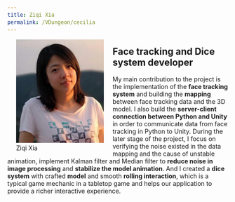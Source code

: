 ```yaml
---
title: Ziqi Xia
permalink: /VDungeon/cecilia
---
```



<figure style="float:left; margin:0 20px">
  <img src="/assets/images/vdungeon/cecilia.jpg" alt="cecilia portrait photo" style="width:200px">
  <figcaption>Ziqi Xia</figcaption>
</figure> 

## Face tracking and Dice system developer

My main contribution to the project is the implementation of the **face tracking system** and building the **mapping** between face tracking data and the 3D model. I also 
build the **server-client connection between Python and Unity** in order to communicate data from face tracking in Python to Unity. During the later stage of the project, 
I focus on verifying the noise existed in the data mapping and the cause of unstable animation, implement Kalman filter and Median filter to **reduce noise in image 
processing** and **stabilize the model animation**. And I created a **dice system** with crafted **model** and smooth **rolling interaction**, which is a typical game mechanic in a 
tabletop game and helps our application to provide a richer interactive experience.
